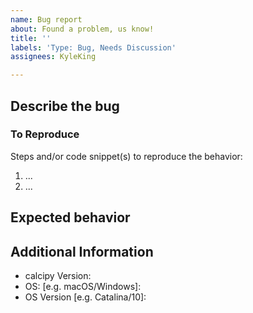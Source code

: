 ```yaml
---
name: Bug report
about: Found a problem, us know!
title: ''
labels: 'Type: Bug, Needs Discussion'
assignees: KyleKing

---
```


## Describe the bug

<!-- TODO: Describe the bug -->
### To Reproduce

<!-- TODO: How can someone else replicate the issue -->

Steps and/or code snippet(s) to reproduce the behavior:

1. ...
2. ...

## Expected behavior

<!-- TODO: What did you expect? -->

## Additional Information

<!-- TODO: Add any relevant versions -->

- calcipy Version:
- OS: [e.g. macOS/Windows]:
- OS Version [e.g. Catalina/10]:

<!-- TODO: Add `pip freeze` or other version information that is relevant -->

<!-- 'calcipy:skip_tags' -->

